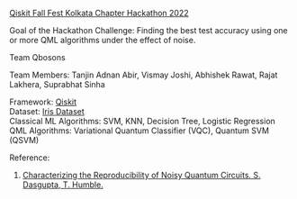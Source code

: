 [Qiskit Fall Fest Kolkata Chapter Hackathon 2022](https://qiskit.org/events/fall-fest/)  

Goal of the Hackathon Challenge: Finding the best test accuracy using one or more QML algorithms under the effect of noise.  

Team Qbosons

Team Members: Tanjin Adnan Abir, Vismay Joshi, Abhishek Rawat, Rajat Lakhera, Suprabhat Sinha

Framework: [Qiskit](https://qiskit.org/)  
Dataset: [Iris Dataset](https://archive.ics.uci.edu/ml/datasets/iris)  
Classical ML Algorithms: SVM, KNN, Decision Tree, Logistic Regression  
QML Algorithms: Variational Quantum Classifier (VQC), Quantum SVM (QSVM)  

Reference:
1. [Characterizing the Reproducibility of Noisy Quantum Circuits. S. Dasgupta, T. Humble.](https://www.mdpi.com/1099-4300/24/2/244)
